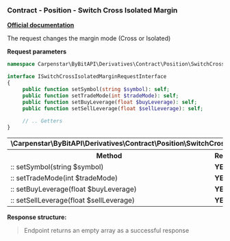 ### Contract - Position - Switch Cross Isolated Margin
<b>[Official documentation](https://bybit-exchange.github.io/docs/derivatives/contract/cross-isolated)</b>

<p>The request changes the margin mode (Cross or Isolated)</p>

<p><b>Request parameters</b></p>

```php
namespace Carpenstar\ByBitAPI\Derivatives\Contract\Position\SwitchCrossIsolatedMargin\Interfaces;

interface ISwitchCrossIsolatedMarginRequestInterface
{
     public function setSymbol(string $symbol): self;
     public function setTradeMode(int $tradeMode): self;
     public function setBuyLeverage(float $buyLeverage): self;
     public function setSellLeverage(float $sellLeverage): self;
    
     // .. Getters
}
```

<table style="width: 100%">
   <tr>
     <td colspan="3" style="text-align: left">
       <b>\Carpenstar\ByBitAPI\Derivatives\Contract\Position\SwitchCrossIsolatedMargin\Interfaces\ISwitchCrossIsolatedMarginRequestInterface</b>
     </td>
   </tr>
   <tr>
     <th style="width: 45%; text-align: center">Method</th>
     <th style="width: 5%; text-align: center">Required</th>
     <th style="width: 50%; text-align: center">Description</th>
   </tr>
   <tr>
     <td>:: setSymbol(string $symbol)</td>
     <td><b>YES</b></td>
     <td>Trading pair</td>
   </tr>
   <tr>
     <td>:: setTradeMode(int $tradeMode)</td>
     <td><b>YES</b></td>
     <td> 0: cross margin. 1: isolated margin </td>
   </tr>
   <tr>
     <td>:: setBuyLeverage(float $buyLeverage)</td>
     <td><b>YES</b></td>
     <td> Buy side leverage. Make sure buyLeverage equals to sellLeverage </td>
   </tr>
   <tr>
     <td>:: setSellLeverage(float $sellLeverage)</td>
     <td><b>YES</b></td>
     <td> Sell side leverage. Make sure buyLeverage equals to sellLeverage </td>
   </tr>
</table>

<p><b>Response structure:</b></p>

> Endpoint returns an empty array as a successful response